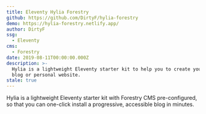 ```yaml
---
title: Eleventy Hylia Forestry
github: https://github.com/DirtyF/hylia-forestry
demo: https://hylia-forestry.netlify.app/
author: DirtyF
ssg:
  - Eleventy
cms:
  - Forestry
date: 2019-08-11T00:00:00.000Z
description: >-
  Hylia is a lightweight Eleventy starter kit to help you to create your own
  blog or personal website.
stale: true
---
```


Hylia is a lightweight Eleventy starter kit with Forestry CMS pre-configured, so that you can one-click install a progressive, accessible blog in minutes.
